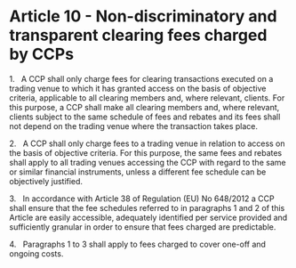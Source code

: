 # Article 10 - Non-discriminatory and transparent clearing fees charged by CCPs


1.   A CCP shall only charge fees for clearing transactions executed on a trading venue to which it has granted access on the basis of objective criteria, applicable to all clearing members and, where relevant, clients. For this purpose, a CCP shall make all clearing members and, where relevant, clients subject to the same schedule of fees and rebates and its fees shall not depend on the trading venue where the transaction takes place.

2.   A CCP shall only charge fees to a trading venue in relation to access on the basis of objective criteria. For this purpose, the same fees and rebates shall apply to all trading venues accessing the CCP with regard to the same or similar financial instruments, unless a different fee schedule can be objectively justified.

3.   In accordance with Article 38 of Regulation (EU) No 648/2012 a CCP shall ensure that the fee schedules referred to in paragraphs 1 and 2 of this Article are easily accessible, adequately identified per service provided and sufficiently granular in order to ensure that fees charged are predictable.

4.   Paragraphs 1 to 3 shall apply to fees charged to cover one-off and ongoing costs.
